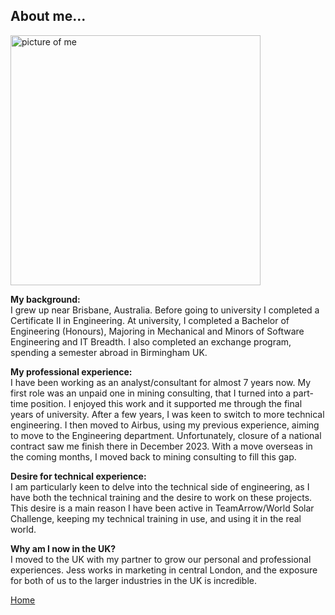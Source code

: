 ## About me...

<img src="./../../imgs/personal-pic.jpeg" alt="picture of me" height="400">


**My background:**<br>
I grew up near Brisbane, Australia. Before going to university I completed a Certificate II in Engineering. 
At university, I completed a Bachelor of Engineering (Honours), Majoring in Mechanical and Minors of Software Engineering and IT Breadth. 
I also completed an exchange program, spending a semester abroad in Birmingham UK. 
<br>

**My professional experience:**<br>
I have been working as an analyst/consultant for almost 7 years now. 
My first role was an unpaid one in mining consulting, that I turned into a part-time position. I enjoyed this work and it supported me through the final years of university. 
After a few years, I was keen to switch to more technical engineering. I then moved to Airbus, using my previous experience, aiming to move to the Engineering department. 
Unfortunately, closure of a national contract saw me finish there in December 2023. With a move overseas in the coming months, I moved back to mining consulting to fill this gap. 
<br>

**Desire for technical experience:**<br>
I am particularly keen to delve into the technical side of engineering, as I have both the technical training and the desire to work on these projects. 
This desire is a main reason I have been active in TeamArrow/World Solar Challenge, keeping my technical training in use, and using it in the real world. 
<br>

**Why am I now in the UK?**<br>
I moved to the UK with my partner to grow our personal and professional experiences. Jess works in marketing in central London, and the exposure for both of us to the larger industries in the UK is incredible. 
<br>


[Home](./..)
